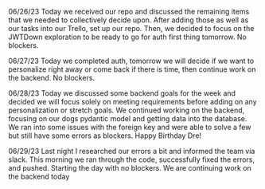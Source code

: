 06/26/23
Today we received our repo and discussed the remaining items that we needed to collectively decide upon. After adding those as well as our tasks into our Trello, set up our repo. Then, we decided to focus on the JWTDown exploration to be ready to go for auth first thing tomorrow. No blockers.

06/27/23
Today we completed auth, tomorrow we will decide if we want to personalize right away or come back if there is time, then continue work on the backend. No blockers.

06/28/23
Today we discussed some backend goals for the week and decided we will focus solely on meeting requirements before adding on any personalization or stretch goals. We continued working on the backend, focusing on our dogs pydantic model and getting data into the database. We ran into some issues with the foreign key and were able to solve a few but still have some errors as blockers. Happy Birthday Dre!

06/29/23
Last night I researched our errors a bit and informed the team via slack. This morning we ran through the code, successfully fixed the errors, and pushed. Starting the day with no blockers. We are continuing work on the backend today
